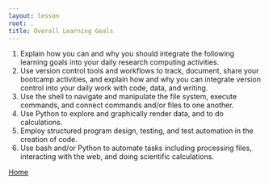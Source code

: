 ```yaml
---
layout: lesson
root: .
title: Overall Learning Goals
---
```


1. Explain how you can and why you should integrate the following learning goals into your daily research computing activities.
  2. Use version control tools and workflows to track, document, share your bootcamp activities, and explain how and why you can integrate version control into your daily work with code, data, and writing.
  3. Use the shell to navigate and manipulate the file system, execute commands, and connect commands and/or files to one another.
  4. Use Python to explore and graphically render data, and to do calculations.
  5. Employ structured program design, testing, and test automation in the creation of code.
  6. Use bash and/or Python to automate tasks including processing files, interacting with the web, and doing scientific calculations.

[Home](index.html#topics)
